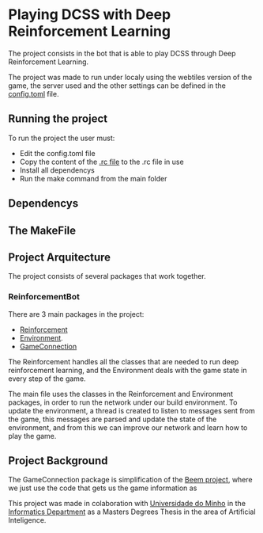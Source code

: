 # Playing DCSS with Deep Reinforcement Learning

The project consists in the bot that is able to play DCSS through Deep Reinforcement Learning.

The project was made to run under localy using the webtiles version of the game, the server used and the other settings can be defined in the [config.toml](https://github.com/Simbs38/tese/blob/master/src/GameConnection/config.toml) file.

## Running the project

To run the project the user must:
+ Edit the config.toml file
+ Copy the content of the [.rc file](https://github.com/Simbs38/tese/blob/master/src/configs.rc) to the .rc file in use
+ Install all dependencys
+ Run the make command from the main folder

## Dependencys

## The MakeFile

## Project Arquitecture

The project consists of several packages that work together. 

### ReinforcementBot

There are 3 main packages in the project:

+ [Reinforcement](https://github.com/Simbs38/tese/tree/master/src/ReinforcementBot/Reinforcement)
+ [Environment](https://github.com/Simbs38/tese/tree/master/src/ReinforcementBot/Environment).
+ [GameConnection](https://github.com/Simbs38/tese/tree/master/src/GameConnection)

The Reinforcement handles all the classes that are needed to run deep reinforcement learning, and the Environment deals with the game state in every step of the game.

The main file uses the classes in the Reinforcement and Environment packages, in order to run the network under our build environment. 
To update the environment, a thread is created to listen to messages sent from the game, this messages are parsed and update the state of the environment, and from this we can improve our network and learn how to play the game.

## Project Background

The GameConnection package is simplification of the [Beem project](https://github.com/gammafunk/beem), where we just use the code that gets us the game information as 


This project was made in colaboration with [Universidade do Minho](https://www.uminho.pt/PT) in the [Informatics Department](https://www.di.uminho.pt/) as a Masters Degrees Thesis in the area of Artificial Inteligence.

